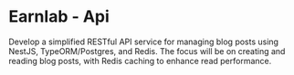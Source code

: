 # Earnlab - Api

Develop a simplified RESTful API service for managing blog posts using NestJS, TypeORM/Postgres, and Redis. The focus will be on creating and reading blog posts, with Redis caching to enhance read performance.
